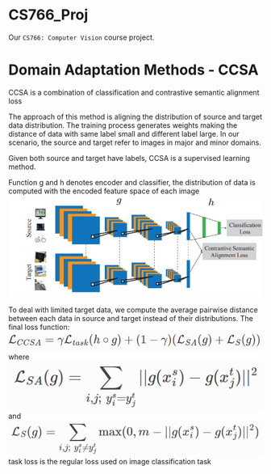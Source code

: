 # CS766_Proj

Our `CS766: Computer Vision` course project.






# Domain Adaptation Methods - CCSA
CCSA is a combination of classification and contrastive semantic alignment loss

The approach of this method is aligning the distribution of source and target data distribution.
The training process generates weights making the distance of data with same label small and different label large.
In our scenario, the source and target refer to images in major and minor domains.

Given both source and target have labels, CCSA is a supervised learning method.

Function g and h denotes encoder and classifier, the distribution of data is computed with the encoded feature space of each image
![Alt text](wiki_imgs/CCSA_overview.PNG?raw=true "Loss Function")

To deal with limited target data, we compute the average pairwise distance between each data in source and target instead of their distributions.
The final loss function:
![Alt text](wiki_imgs/L_CCSA.PNG?raw=true "Loss Function")
where
![Alt text](wiki_imgs/L_SA.PNG?raw=true "Loss Function LSA")
and 
![Alt text](wiki_imgs/L_S.PNG?raw=true "Loss Function LS")
task loss is the regular loss used on image classification task